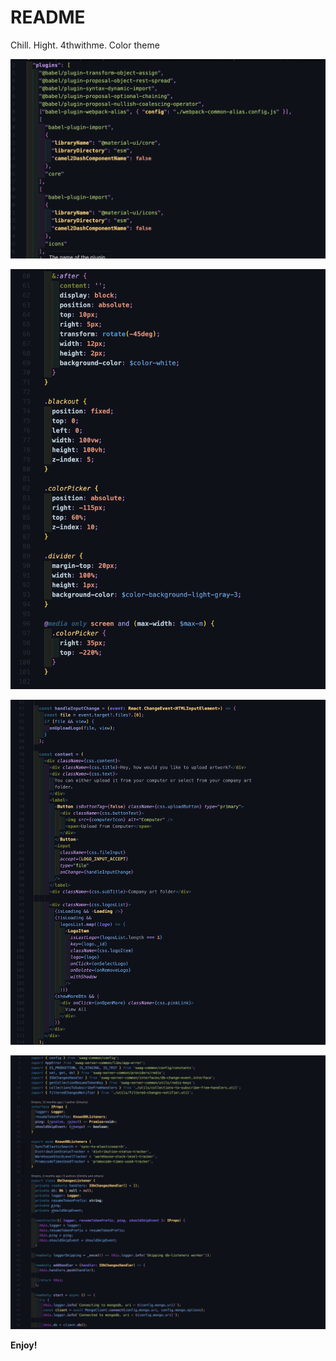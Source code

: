 # README

Chill. Hight. 4thwithme. Color theme

![json](screenshots/screen1.png)

![scss](screenshots/screen2.png)

![tsx](screenshots/screen3.png)

![ts/js](screenshots/screen4.png)

**Enjoy!**
